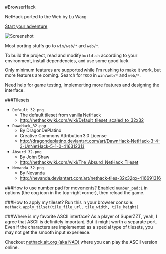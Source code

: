 #BrowserHack

NetHack ported to the Web by Lu Wang

[Start your adventure](http://coolwanglu.github.io/BrowserHack/)

![Screenshot](https://raw.githubusercontent.com/coolwanglu/BrowserHack/master/screenshot.png)

Most porting stuffs go to `win/web/*` and `web/*`.

To build the project, read and modify `build.sh` according to your environment, install dependencies, and use some good luck.

Only minimum features are supported while I'm rushing to make it work, but more features are coming.
Search for `TODO` in `win/web/*` and `web/*`.

Need help for game testing, implementing more features and designing the interface.

###Tilesets
- `Default_32.png`
  - The default tileset from vanilla NetHack 
  - http://nethackwiki.com/wiki/Default_tileset_scaled_to_32x32
- `DawnHack_32.png`
  - By DragonDePlatino
  - Creative Commons Attribution 3.0 License
  - http://dragondeplatino.deviantart.com/art/DawnHack-NetHack-3-4-3-UnNetHack-5-1-0-416312313
- `Absurd_32.png`
  - By John Shaw
  - http://nethackwiki.com/wiki/The_Absurd_NetHack_Tileset
- `Nevanda_32.png`
  - By Nevanda
  - http://nevanda.deviantart.com/art/nethack-tiles-32x32px-416691316

###How to use number pad for movements?
Enabled `number_pad:1` in options (the cog icon in the top-right corner), then reload the game.

###How to apply my tileset?
Run this in your browser console:
`nethack.apply_tilset(tile_file_url, tile_width, tile_height)`

###Where is my favorite ASCII interface?
As a player of SuperZZT, yeah, I agree that ASCII is definitely important. But it might worth a separate port. Even if the characters are implemented as a special type of tilesets, you may not get the smooth input experience.

Checkout [nethack.alt.org (aka NAO)](http://alt.org/nethack/) where you can play the ASCII version online.

